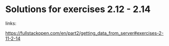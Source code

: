 # Solutions for exercises 2.12 - 2.14

links:

https://fullstackopen.com/en/part2/getting_data_from_server#exercises-2-11-2-14
